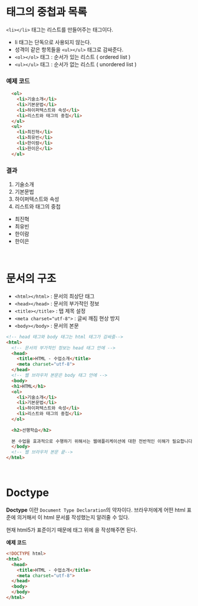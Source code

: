 # 태그의 중첩과 목록

`<li></li>` 태그는 리스트를 만들어주는 태그이다.
* li 태그는 단독으로 사용되지 않는다.
* 성격이 같은 항목들을 `<ul></ul>` 태그로 감싸준다.
* `<ol></ol>` 태그 : 순서가 있는 리스트 ( ordered list )
* `<ul></ul>` 태그 : 순서가 없는 리스트 ( unordered list )

### 예제 코드
```html
  <ol>
    <li>기술소개</li>
    <li>기본문법</li>
    <li>하이퍼텍스트와 속성</li>
    <li>리스트와 태그의 중첩</li>
  </ul>
  <ul>
    <li>최진혁</li>
    <li>최유빈</li>
    <li>한이람</li>
    <li>한이은</li>
  </ul>
```

### 결과
1. 기술소개
2. 기본문법
3. 하이퍼텍스트와 속성
4. 리스트와 태그의 중첩
* 최진혁
* 최유빈
* 한이람
* 한이은

<br>

# 문서의 구조

* `<html></html>` : 문서의 최상단 태그
* `<head></head>` : 문서의 부가적인 정보
* `<title></title>` : 탭 제목 설정
* `<meta charset="utf-8">` : 글씨 깨짐 현상 방지
* `<body></body>` : 문서의 본문



```html
<!-- head 태그와 body 태그는 html 태그가 감싸줌-->
<html>
  <!-- 문서의 부가적인 정보는 head 태그 안에 -->
  <head>
    <title>HTML - 수업소개</title>
    <meta charset="utf-8">
  </head>
  <!-- 웹 브라우저 본문은 body 태그 안에 -->
  <body>
  <h1>HTML</h1>
  <ol>
    <li>기술소개</li>
    <li>기본문법</li>
    <li>하이퍼텍스트와 속성</li>
    <li>리스트와 태그의 중첩</li>
  </ol>
  
  <h2>선행학습</h2>
  
  본 수업을 효과적으로 수행하기 위해서는 웹애플리케이션에 대한 전반적인 이해가 필요합니다. 이를 위해서 준비된 수업은 아래 링크를 통해서 접근하실 수 있습니다. 
  </body>
  <!-- 웹 브라우저 본문 끝-->
</html>
```

<br>

# Doctype

**Doctype** 이란 `Document Type Declaration`의 약자이다. 브라우저에게 어떤 html 표준에 의거해서 이 html 문서를 작성했는지 알려줄 수 있다.


현재 html5가 표준이기 때문에 <html>태그 위에 <!DOCTYPE html>을 작성해주면 된다.

**예제 코드**
```html
<!DOCTYPE html>
<html>
  <head>
    <title>HTML - 수업소개</title>
    <meta charset="utf-8">
  </head>
  <body>
  </body>
</html>
```